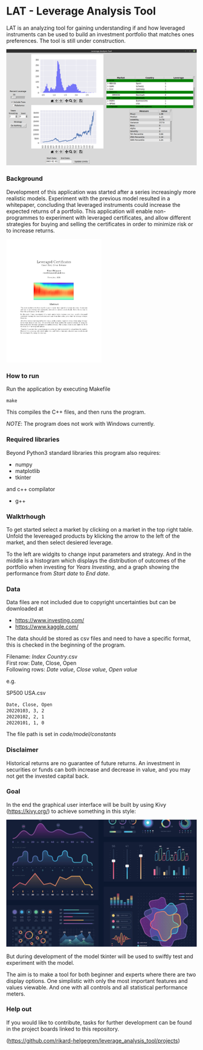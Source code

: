 # LAT - Leverage Analysis Tool

LAT is an analyzing tool for gaining understanding if and how leveraged instruments
can be used to build an investment portfolio that matches ones preferences. The tool is
still under construction.

![Image of screenshot of application](/images/Sample.png)

### Background

Development of this application was started after a series increasingly more realistic models. Experiment with the previous model resulted in a whitepaper, concluding that leveraged instruments could increase the expected returns of a portfolio. This application will enable non-programmes to experiment with leveraged certificates, and allow different strategies for buying and selling the certificates in order to minimize risk or to increase returns.

<kbd>
<img src="/images/Leveraged_Certificates.png" alt="Whitepaper first page" width="50%"/>
</kbd>

### How to run

Run the application by executing Makefile

```
make
```

This compiles the C++ files, and then runs the program.

*NOTE*: The program does not work with Windows currently.

### Required libraries

Beyond Python3 standard libraries this program also requires:

* numpy
* matplotlib
* tkinter

and c++ compilator

* g++

### Walktrhough

To get started select a market by clicking on a market in the top right table. Unfold the levereaged products by klicking the arrow to the left of the market, and then select desiered leverage.

To the left are widgits to change input parameters and strategy. And in the middle is a histogram which displays the distribution of outcomes of the portfolio when investing for *Years Investing*, and a graph showing the performance from *Start date* to *End date*. 

### Data

Data files are not included due to copyright uncertainties but can be downloaded at

* https://www.investing.com/
* https://www.kaggle.com/

The data should be stored as csv files and need to have a specific format, this is checked in the beginning of the program.

Filename: *Index* *Country*.csv \
First row: Date, Close, Open \
Following rows: *Date value*, *Close value*, *Open value*

e.g.

SP500 USA.csv

```
Date, Close, Open
20220103, 3, 2
20220102, 2, 1
20220101, 1, 0
```

The file path is set in *code/model/constants*

### Disclaimer

Historical returns are no guarantee of future returns. An investment in securities or funds can both increase and decrease in value,
and you may not get the invested capital back.

### Goal

In the end the graphical user interface will be built by using Kivy (https://kivy.org/) to achieve something in this style:

![Image of design goal](/images/Goal.jpeg)


But during development of the model tkinter will be used to swiftly test and experiment with the model.

The aim is to make a tool for both beginner and experts where there are two display options. One simplistic with only the most important features and values viewable. And one with all controls and all statistical performance meters.

### Help out

If you would like to contribute, tasks for further development can be found in the project boards linked to this repository.

(https://github.com/rikard-helgegren/leverage_analysis_tool/projects)
